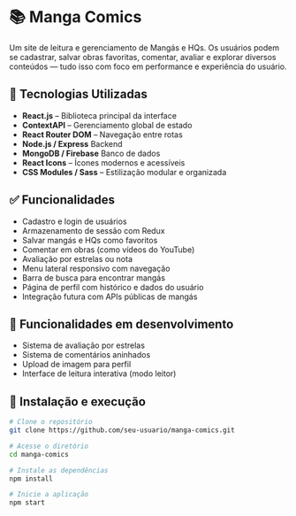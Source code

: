 # 📚 Manga Comics

Um site de leitura e gerenciamento de Mangás e HQs. Os usuários podem se cadastrar, salvar obras favoritas, comentar, avaliar e explorar diversos conteúdos — tudo isso com foco em performance e experiência do usuário.

## 🚀 Tecnologias Utilizadas

- **React.js** – Biblioteca principal da interface
- **ContextAPI** – Gerenciamento global de estado
- **React Router DOM** – Navegação entre rotas
- **Node.js / Express**  Backend 
- **MongoDB / Firebase** Banco de dados
- **React Icons** – Ícones modernos e acessíveis
- **CSS Modules / Sass** – Estilização modular e organizada

## ✅ Funcionalidades

- Cadastro e login de usuários
- Armazenamento de sessão com Redux
- Salvar mangás e HQs como favoritos
- Comentar em obras (como vídeos do YouTube)
- Avaliação por estrelas ou nota
- Menu lateral responsivo com navegação
- Barra de busca para encontrar mangás
- Página de perfil com histórico e dados do usuário
- Integração futura com APIs públicas de mangás

## 🧪 Funcionalidades em desenvolvimento

- Sistema de avaliação por estrelas
- Sistema de comentários aninhados
- Upload de imagem para perfil
- Interface de leitura interativa (modo leitor)

## 🔧 Instalação e execução

```bash
# Clone o repositório
git clone https://github.com/seu-usuario/manga-comics.git

# Acesse o diretório
cd manga-comics

# Instale as dependências
npm install

# Inicie a aplicação
npm start
